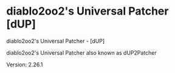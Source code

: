 # diablo2oo2's Universal Patcher [dUP]

diablo2oo2's Universal Patcher - [dUP]

diablo2oo2's Universal Patcher also known as dUP2Patcher

Version: 2.26.1
